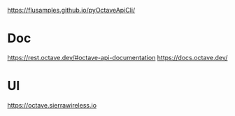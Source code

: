https://flusamples.github.io/pyOctaveApiCli/

# Doc

https://rest.octave.dev/#octave-api-documentation
https://docs.octave.dev/

# UI

https://octave.sierrawireless.io

